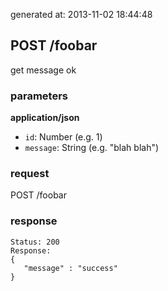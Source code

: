 generated at: 2013-11-02 18:44:48

## POST /foobar

get message ok

### parameters

__application/json__

- `id`: Number (e.g. 1)
- `message`: String (e.g. "blah blah")

### request

POST /foobar

### response

```
Status: 200
Response:
{
   "message" : "success"
}

```

